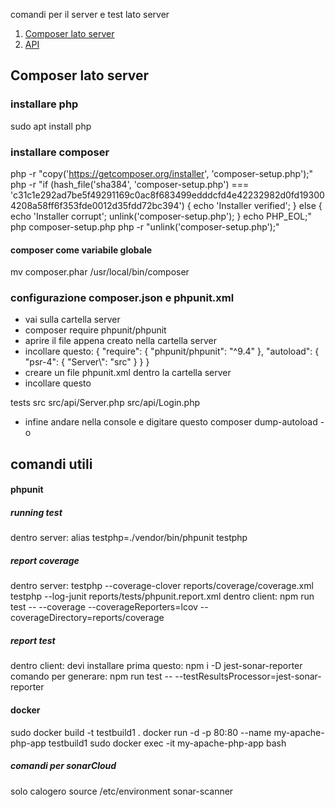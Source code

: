 comandi per il server e test lato server

1. [Composer lato server](#Composer-lato-server)
2. [API](#API-SERVER)


## Composer lato server
### installare php
sudo apt install php

### installare composer

php -r "copy('https://getcomposer.org/installer', 'composer-setup.php');"
php -r "if (hash_file('sha384', 'composer-setup.php') === 'c31c1e292ad7be5f49291169c0ac8f683499edddcfd4e42232982d0fd193004208a58ff6f353fde0012d35fdd72bc394') { echo 'Installer verified'; } else { echo 'Installer corrupt'; unlink('composer-setup.php'); } echo PHP_EOL;"
php composer-setup.php
php -r "unlink('composer-setup.php');"

#### composer come variabile globale

mv composer.phar /usr/local/bin/composer

### configurazione composer.json e phpunit.xml
- vai sulla cartella server
- composer require phpunit/phpunit
- aprire il file appena creato nella cartella server
- incollare questo:
{
    "require": {
        "phpunit/phpunit": "^9.4"
    },
    "autoload": {
        "psr-4": {
            "Server\\": "src"
        }
    }
}
- creare un file phpunit.xml dentro la cartella server
- incollare questo
<?xml version="1.0" encoding="UTF-8"?>
<phpunit bootstrap="vendor/autoload.php"
        colors="true"
        verbose="true"
        stopOnFailure="false">
    <testsuites>
        <testsuite name="Test suite">
            <directory>tests</directory>
        </testsuite>
    </testsuites>
    <coverage>
        <include><directory suffix=".php">src</directory></include>
        <exclude>
            <file>src/api/Server.php</file>
            <file>src/api/Login.php</file>
        </exclude>
    </coverage>
</phpunit>
- infine andare nella console e digitare questo
composer dump-autoload -o

## comandi utili
#### phpunit
##### running test
dentro server:
 alias testphp=./vendor/bin/phpunit
 testphp
##### report coverage
dentro server:
testphp --coverage-clover reports/coverage/coverage.xml
testphp --log-junit reports/tests/phpunit.report.xml
dentro client:
npm run test -- --coverage --coverageReporters=lcov  --coverageDirectory=reports/coverage
##### report test
dentro client:
devi installare prima questo: npm i -D jest-sonar-reporter
comando per generare:
npm run test -- --testResultsProcessor=jest-sonar-reporter
#### docker 
sudo docker build -t testbuild1 .
docker run -d -p 80:80 --name my-apache-php-app testbuild1
sudo docker exec -it my-apache-php-app bash

##### comandi per sonarCloud
solo calogero source /etc/environment 
sonar-scanner

